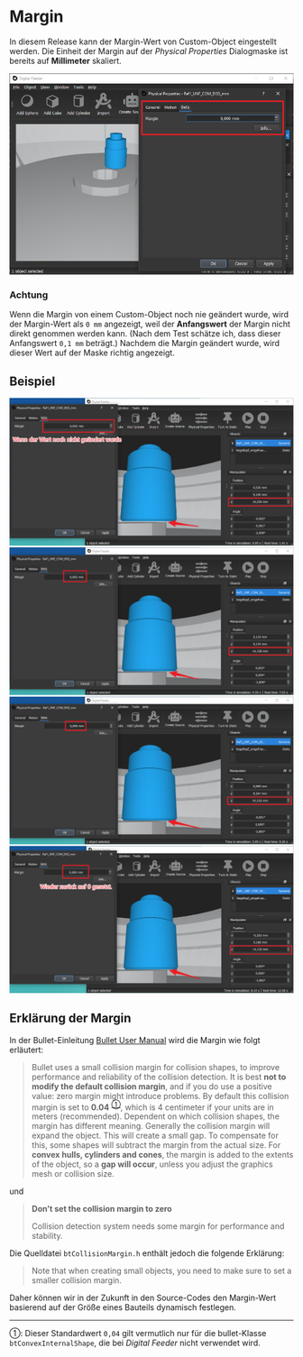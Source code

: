 # Margin

In diesem Release kann der Margin-Wert von Custom-Object eingestellt werden.
Die Einheit der Margin auf der *Physical Properties* Dialogmaske ist bereits auf **Millimeter** skaliert.

![](img/margin.png)


### Achtung

Wenn die Margin von einem Custom-Object noch nie geändert wurde, wird der Margin-Wert als `0 mm` angezeigt, weil der **Anfangswert** der Margin nicht direkt genommen werden kann. (Nach dem Test schätze ich, dass dieser Anfangswert `0,1 mm` beträgt.) Nachdem die Margin geändert wurde, wird dieser Wert auf der Maske richtig angezeigt.


## Beispiel

![](img/margin1.png)
![](img/margin2.png)
![](img/margin3.png)
![](img/margin4.png)

## Erklärung der Margin

In der Bullet-Einleitung [Bullet User Manual](https://github.com/bulletphysics/bullet3/blob/master/docs/Bullet_User_Manual.pdf) wird die Margin wie folgt erläutert:

> Bullet uses a small collision margin for collision shapes, to improve performance and reliability of the collision detection. It is best **not to modify the default collision margin**, and if you do use a positive value: zero margin might introduce problems. By default this collision margin is set to **0.04** <sup>[①](#myfootnote1)</sup>, which is 4 centimeter if your units are in meters (recommended). Dependent on which collision shapes, the margin has different meaning. Generally the collision margin will expand the object. This will create a small gap. To compensate for this, some shapes will subtract the margin from the actual size. For **convex hulls, cylinders and cones**, the margin is added to the extents of the object, so a **gap will occur**, unless you adjust the graphics mesh or collision size.

und 

> **Don’t set the collision margin to zero**
> 
> Collision detection system needs some margin for performance and stability.


Die Quelldatei `btCollisionMargin.h` enthält jedoch die folgende Erklärung: 

> Note that when creating small objects, you need to make sure to set a smaller collision margin.

Daher können wir in der Zukunft in den Source-Codes den Margin-Wert basierend auf der Größe eines Bauteils dynamisch festlegen.

---

<a name="myfootnote1">①</a>: Dieser Standardwert `0,04` gilt vermutlich nur für die bullet-Klasse `btConvexInternalShape`, die bei *Digital Feeder* nicht verwendet wird.